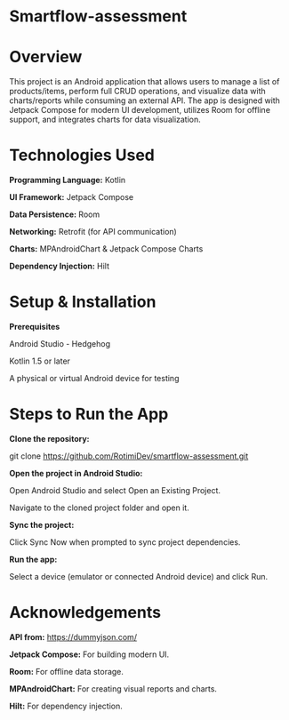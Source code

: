 # Smartflow-assessment

# Overview
This project is an Android application that allows users to manage a list of products/items, perform full CRUD operations, and visualize data with charts/reports while consuming an external API. The app is designed with Jetpack Compose for modern UI development, utilizes Room for offline support, and integrates charts for data visualization.

# Technologies Used
**Programming Language:** Kotlin

**UI Framework:** Jetpack Compose

**Data Persistence:** Room

**Networking:** Retrofit (for API communication)

**Charts:** MPAndroidChart & Jetpack Compose Charts

**Dependency Injection:** Hilt

# Setup & Installation

**Prerequisites**

Android Studio - Hedgehog

Kotlin 1.5 or later

A physical or virtual Android device for testing

# Steps to Run the App
**Clone the repository:**

git clone https://github.com/RotimiDev/smartflow-assessment.git

**Open the project in Android Studio:**

Open Android Studio and select Open an Existing Project.

Navigate to the cloned project folder and open it.

**Sync the project:**

Click Sync Now when prompted to sync project dependencies.

**Run the app:**

Select a device (emulator or connected Android device) and click Run.

# Acknowledgements

**API from:** https://dummyjson.com/

**Jetpack Compose:** For building modern UI.

**Room:** For offline data storage.

**MPAndroidChart:** For creating visual reports and charts.

**Hilt:** For dependency injection.


